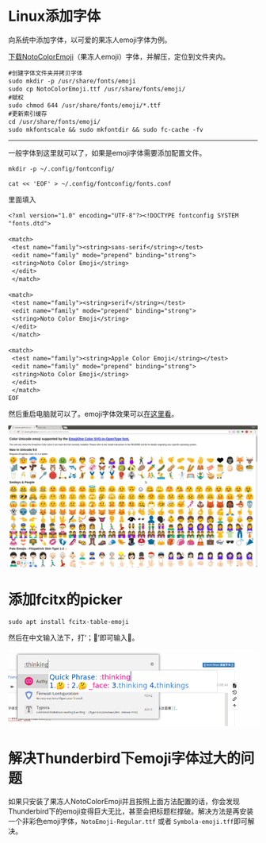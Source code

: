 # Linux添加字体

向系统中添加字体，以可爱的果冻人emoji字体为例。

[下载NotoColorEmoji](https://noto-website.storage.googleapis.com/pkgs/NotoColorEmoji-unhinted.zip)（果冻人emoji）字体，并解压，定位到文件夹内。

```
#创建字体文件夹并拷贝字体
sudo mkdir -p /usr/share/fonts/emoji
sudo cp NotoColorEmoji.ttf /usr/share/fonts/emoji/
#赋权
sudo chmod 644 /usr/share/fonts/emoji/*.ttf
#更新索引缓存
cd /usr/share/fonts/emoji/
sudo mkfontscale && sudo mkfontdir && sudo fc-cache -fv

```

----

一般字体到这里就可以了，如果是emoji字体需要添加配置文件。

```
mkdir -p ~/.config/fontconfig/
```

```
cat << 'EOF' > ~/.config/fontconfig/fonts.conf
```

里面填入

```
<?xml version="1.0" encoding="UTF-8"?><!DOCTYPE fontconfig SYSTEM "fonts.dtd">

<match>
 <test name="family"><string>sans-serif</string></test>
 <edit name="family" mode="prepend" binding="strong">
 <string>Noto Color Emoji</string>
 </edit>
 </match>

<match>
 <test name="family"><string>serif</string></test>
 <edit name="family" mode="prepend" binding="strong">
 <string>Noto Color Emoji</string>
 </edit>
 </match>

<match>
 <test name="family"><string>Apple Color Emoji</string></test>
 <edit name="family" mode="prepend" binding="strong">
 <string>Noto Color Emoji</string>
 </edit>
 </match>
EOF
```

然后重启电脑就可以了。emoji字体效果可以[在这里看](http://eosrei.github.io/emojione-color-font/full-demo.html)。

![](linux-noto-emoji.jpg)

# 添加fcitx的picker

```
sudo apt install fcitx-table-emoji
```

然后在中文输入法下，打‘；:rose:’即可输入🌹。


![](type_emoji.png)

# 解决Thunderbird下emoji字体过大的问题
如果只安装了果冻人NotoColorEmoji并且按照上面方法配置的话，你会发现Thunderbird下的emoji变得巨大无比，甚至会把标题栏撑破。解决方法是再安装一个非彩色emoji字体，`NotoEmoji-Regular.ttf` 或者 `Symbola-emoji.tff`即可解决。

